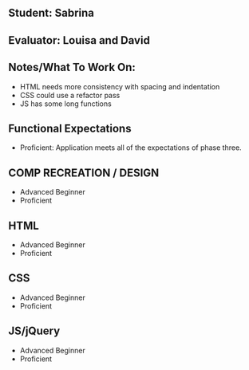 ## Student: Sabrina
## Evaluator: Louisa and David
## Notes/What To Work On:

- HTML needs more consistency with spacing and indentation
- CSS could use a refactor pass
- JS has some long functions

## Functional Expectations

* Proficient: Application meets all of the expectations of phase three.  


## COMP RECREATION / DESIGN

* Advanced Beginner  
* Proficient  


## HTML

* Advanced Beginner  
* Proficient  


## CSS

* Advanced Beginner  
* Proficient  


## JS/jQuery

* Advanced Beginner  
* Proficient
